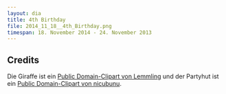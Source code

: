```yaml
---
layout: dia
title: 4th Birthday
file: 2014_11_18__4th_Birthday.png
timespan: 18. November 2014 - 24. November 2013
---
```


## Credits

Die Giraffe ist ein [Public Domain-Clipart von Lemmling](http://openclipart.org/detail/17628/cartoon-giraffe-by-lemmling) und der Partyhut ist ein [Public Domain-Clipart von nicubunu](http://openclipart.org/detail/93931/birthday-icon-by-nicubunu-93931).
